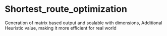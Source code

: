# Shortest_route_optimization
Generation of matrix based output and scalable with dimensions, Additional Heuristic value, making it more efficient for real world
